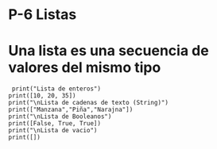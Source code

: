 # P-6 Listas
# Una lista es una secuencia de valores del mismo tipo
     print("Lista de enteros")
    print([10, 20, 35])
    print("\nLista de cadenas de texto (String)")
    print(["Manzana","Piña","Narajna"])
    print("\nLista de Booleanos")
    print([False, True, True])
    print("\nLista de vacio")
    print([])
